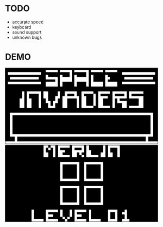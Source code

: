 TODO
====

- accurate speed
- keyboard
- sound support
- unknown bugs

DEMO
====

![invaders](https://github.com/tevino/chip8-emulator/raw/master/screenshots/invaders.png)
![merlin](https://github.com/tevino/chip8-emulator/raw/master/screenshots/merlin.png)
